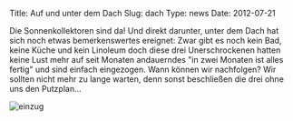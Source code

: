 Title: Auf und unter dem Dach
Slug: dach
Type: news
Date: 2012-07-21

<p>Die Sonnenkollektoren sind da! Und direkt darunter, unter dem Dach hat sich noch etwas bemerkenswertes ereignet: Zwar gibt es noch kein Bad, keine Küche und kein Linoleum doch diese drei Unerschrockenen hatten keine Lust mehr auf seit Monaten andauerndes "in zwei Monaten ist alles fertig" und sind einfach eingezogen. Wann können wir nachfolgen? Wir sollten nicht mehr zu lange warten, denn sonst beschließen die drei ohne uns den Putzplan...
</p>
<img src="/images/12_juli1.png" alt="einzug"/>
